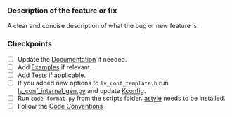 ### Description of the feature or fix

A clear and concise description of what the bug or new feature is.

### Checkpoints
- [ ] Update the [Documentation](https://github.com/lvgl/lvgl/tree/master/docs) if needed.
- [ ] Add [Examples](https://github.com/lvgl/lvgl/tree/master/examples) if relevant.
- [ ] Add [Tests](https://github.com/lvgl/lvgl/blob/master/tests/README.md) if applicable.
- [ ] If you added new options to `lv_conf_template.h` run [lv_conf_internal_gen.py](https://github.com/lvgl/lvgl/blob/release/v8.3/scripts/lv_conf_internal_gen.py) and update [Kconfig](https://github.com/lvgl/lvgl/blob/release/v8.3/Kconfig).
- [ ] Run `code-format.py` from the scripts folder. [astyle](http://astyle.sourceforge.net/install.html) needs to be installed.
- [ ] Follow the [Code Conventions](https://docs.lvgl.io/master/CODING_STYLE.html)
